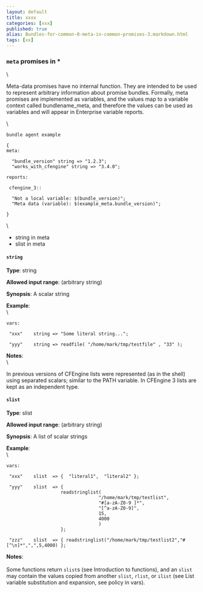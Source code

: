```yaml
---
layout: default
title: xxxx
categories: [xxx]
published: true
alias: Bundles-for-common-0-meta-in-common-promises-3.markdown.html
tags: [xx]
---
```


### `meta` promises in \*

\

Meta-data promises have no internal function. They are intended to be
used to represent arbitrary information about promise bundles. Formally,
meta promises are implemented as variables, and the values map to a
variable context called bundlename\_meta, and therefore the values can
be used as variables and will appear in Enterprise variable reports.

\

    bundle agent example

    {     
    meta:

      "bundle_version" string => "1.2.3";
      "works_with_cfengine" string => "3.4.0";

    reports:

     cfengine_3::

      "Not a local variable: $(bundle_version)";
      "Meta data (variable): $(example_meta.bundle_version)";

    }

\

-   string in meta
-   slist in meta

#### `string`

**Type**: string

**Allowed input range**: (arbitrary string)

**Synopsis**: A scalar string

**Example**:\
 \

    vars:

     "xxx"    string => "Some literal string...";

     "yyy"    string => readfile( "/home/mark/tmp/testfile" , "33" );

**Notes**:\
 \

In previous versions of CFEngine lists were represented (as in the
shell) using separated scalars; similar to the PATH variable. In
CFEngine 3 lists are kept as an independent type.

#### `slist`

**Type**: slist

**Allowed input range**: (arbitrary string)

**Synopsis**: A list of scalar strings

**Example**:\
 \

    vars:

     "xxx"    slist  => {  "literal1",  "literal2" };

     "yyy"    slist  => { 
                        readstringlist(
                                      "/home/mark/tmp/testlist",
                                      "#[a-zA-Z0-9 ]*",
                                      "[^a-zA-Z0-9]",
                                      15,
                                      4000
                                      ) 
                        };

     "zzz"    slist  => { readstringlist("/home/mark/tmp/testlist2","#[^\n]*",",",5,4000) };

**Notes**:\
 \
 Some functions return `slist`s (see Introduction to functions), and an
`slist` may contain the values copied from another `slist`, `rlist`, or
`ilist` (see List variable substitution and expansion, see policy in
vars).
